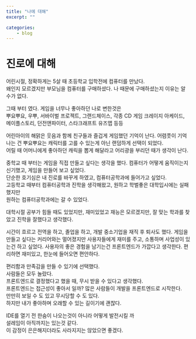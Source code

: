 ```yaml
---
title: "나에 대해"
excerpt: ""

categories:
    - blog
---
```


# 진로에 대해
어린시절, 정확하게는 5살 때 초등학교 입학전에 컴퓨터를 만났다.  
왜인지 모르겠지만 부모님을 컴퓨터를 구매하셨다. 나 때문에 구매하셨는지 이유는 알 수가 없다.  

그때 부터 였다. 게임을 너무나 좋아하던 나로 변한것은  
뿌요뿌요, 우뿌, 서바이벌 프로젝트, 그랜드체이스, 각종 CD 게임
크레이지 아케이드, 메이플스토리, 던전앤파이터, 스타크래프트 유즈맵 등등  

어린아이의 해맑은 웃음과 함께 친구들과 즐겁게 게임했던 기억이 난다.
어렴풋이 기억나는 건 뿌요뿌요는 캐릭터를 고를 수 있는게 아닌 랜덤하게 선택이 되었다.  
어릴 때 어머니에게 좋아하던 캐릭을 뽑게 해달라고 어리광을 부리던 때가 생각이 난다.  

중학교 때 부터는 게임을 직접 만들고 싶다는 생각을 했다. 
컴퓨터가 어떻게 움직이는지 신기했고, 게임을 만들어 보고 싶었다.  
단순한 호기심은 내 진로를 바꾸게 하였고, 컴퓨터공학과에 들어가고 싶었다.  
고등학교 때부터 컴퓨터공학과 진학을 생각해왔고, 원하고 학벌좋은 대학입시에는 실패했지만  
원하는 컴퓨터공학과에는 갈 수 있었다.  

대학시절 공부가 힘들 때도 있었지만, 재미있었고
재능은 모르겠지만, 잘 맞는 학과를 찾았고 진학을 잘했다고 생각했다.

시간이 흐르고 전역을 하고, 졸업을 하고, 개발 중소기업을 재직 후 퇴사도 했다.
게임을 만들고 싶다는 커리어와는 멀어졌지만 사용자들에게 재미를 주고, 소통하며 사업성이 있는건 하고 싶었다.
사용자의 좋은 경험을 남기는건 프론트엔드가 가깝다고 생각한다. 
편리하면 재미있고, 한눈에 들어오면 편안하다.  

편리함과 만족감을 만들 수 있기에 선택했다.  
사람들은 모두 놀랐다.  
프론트엔드로 결정했다고 했을 때, 무시 받을 수 있다고 생각했다.  
프론트엔드는 접근성이 좋아서 일까? 많은 사람들이 개발을 프론트엔드로 시작한다.  
만만히 보일 수 도 있고 무시당할 수 도 있다.  
하지만 내가 좋아하며 오래할 수 있는 길이기에 괜찮다.  

IDE를 열기 전 한숨이 나오는것이 아니라 어떻게 발전시킬 까  
설레임이 아직까지는 있는것 같다.  
이 감정이 은은해지더라도 사라지지는 않았으면 좋겠다.
